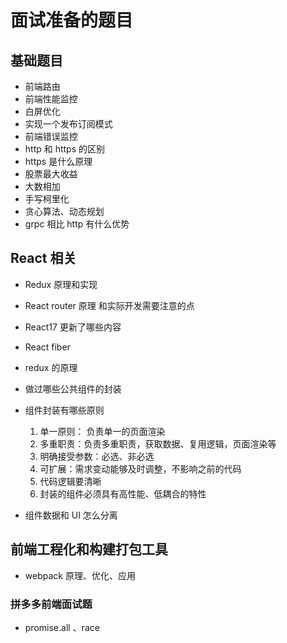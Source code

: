 # 面试准备的题目

## 基础题目

- 前端路由
- 前端性能监控
- 白屏优化
- 实现一个发布订阅模式
- 前端错误监控
- http 和 https 的区别
- https 是什么原理
- 股票最大收益
- 大数相加
- 手写柯里化
- 贪心算法、动态规划
- grpc 相比 http 有什么优势

## React 相关

- Redux 原理和实现
- React router 原理 和实际开发需要注意的点
- React17 更新了哪些内容
- React fiber
- redux 的原理
- 做过哪些公共组件的封装
- 组件封装有哪些原则

  1. 单一原则： 负责单一的页面渲染
  2. 多重职责：负责多重职责，获取数据、复用逻辑，页面渲染等
  3. 明确接受参数：必选、非必选
  4. 可扩展：需求变动能够及时调整，不影响之前的代码
  5. 代码逻辑要清晰
  6. 封装的组件必须具有高性能、低耦合的特性

- 组件数据和 UI 怎么分离

## 前端工程化和构建打包工具

- webpack 原理、优化、应用

### 拼多多前端面试题

- promise.all 、race
